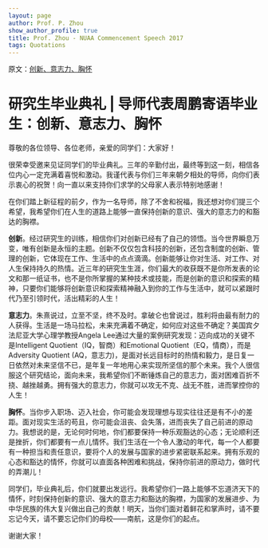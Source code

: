 ```yaml
---
layout: page
author: Prof. P. Zhou
show_author_profile: true
title: Prof. Zhou - NUAA Commencement Speech 2017
tags: Quotations
---
```

原文：[创新、意志力、胸怀](http://newsweb.nuaa.edu.cn/2017/0419/c242a41293/page.htm)

# 研究生毕业典礼 | 导师代表周鹏寄语毕业生：创新、意志力、胸怀

尊敬的各位领导、各位老师，亲爱的同学们：大家好！

很荣幸受邀来见证同学们的毕业典礼。三年的辛勤付出，最终等到这一刻，相信各位内心一定充满着喜悦和激动。我谨代表与你们三年来朝夕相处的导师，向你们表示衷心的祝贺！向一直以来支持你们求学的父母家人表示特别地感谢！ 

在你们踏上新征程的前夕，作为一名导师，除了不舍和祝福，我还想对你们提三个希望，我希望你们在人生的道路上能够一直保持创新的意识、强大的意志力的和豁达的胸襟。

**创新**。经过研究生的训练，相信你们对创新已经有了自己的领悟。当今世界瞬息万变，唯有创新是永恒的主题。创新不仅仅包含科技的创新，还包含制度的创新、管理的创新，它体现在工作、生活中的点点滴滴。创新能够让你对生活、对工作、对人生保持持久的热情。近三年的研究生生涯，你们最大的收获既不是你所发表的论文和那一纸证书，也不是你所掌握的某种技术或技能，而是创新的意识和探索的精神，只要你们能够将创新意识和探索精神融入到你的工作与生活中，就可以紧跟时代乃至引领时代，活出精彩的人生！

**意志力**。朱熹说过，立至不坚，终不及时。拿破仑也曾说过，胜利将由最有耐力的人获得。生活是一场马拉松，未来充满着不确定，如何应对这些不确定？美国宾夕法尼亚大学心理学教授Angela Lee通过大量的案例研究发现：迈向成功的关键不是Intelligent Quotient（IQ，智商）和Emotional Quotient（EQ，情商），而是Adversity Quotient (AQ，意志力)，是面对长远目标时的热情和毅力，是日复一日依然对未来坚信不已，是年复一年地用心来实现所坚信的那个未来。我个人很信服这个研究结论，面向未来，我希望你们不断锤炼自己的意志力，面对困难百折不挠、越挫越勇。拥有强大的意志力，你就可以攻无不克、战无不胜，进而掌控你的人生！

**胸怀**。当你步入职场、迈入社会，你可能会发现理想与现实往往还是有不小的差距。面对现实生活的苟且，你可能会沮丧、会失落，进而丧失了自己前进的原动力。我想说的是，无论何时何地，你们都要保持一种乐观豁达的心态；无论顺利还是挫折，你们都要有一点儿情怀。我们生活在一个令人激动的年代，每一个人都要有一种担当和责任意识，要将个人的发展与国家的进步紧密联系起来。拥有乐观的心态和豁达的情怀，你就可以直面各种困难和挑战，保持你前进的原动力，做时代的弄潮儿！

同学们，毕业典礼后，你们就要出发远行。我希望你们一路上能够不忘道济天下的情怀，时刻保持创新的意识、强大的意志力和豁达的胸襟，为国家的发展进步、为中华民族的伟大复兴做出自己的贡献！明天，当你们面对着鲜花和掌声时，请不要忘记今天，请不要忘记你们的母校——南航，这是你们的起点。

谢谢大家！
